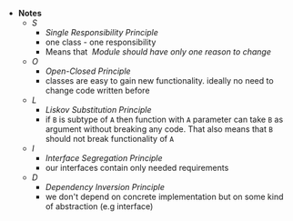 - **Notes**
	- *S*
		- *Single Responsibility Principle*
		- one class - one responsibility
		- Means that  *Module should have only one reason to change*
	- *O*
		- *Open-Closed Principle*
		- classes are easy to gain new functionality. ideally no need to change code written before
	- *L*
		- *Liskov Substitution Principle*
		- if `B` is subtype of `A` then function with `A` parameter can take `B` as argument without breaking any code. That also means that `B` should not break functionality of `A`
	- *I*
		- *Interface Segregation Principle*
		- our interfaces contain only needed requirements 
	- *D*
		- *Dependency Inversion Principle*
		- we don't depend on concrete implementation but on some kind of abstraction (e.g interface)
